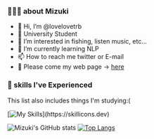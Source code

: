 ### 🧑🏻‍🎓 about Mizuki
- 👋 Hi, I’m @lovelovetrb
- 🏫 University Student 
- 👀 I’m interested in fishing, listen music, etc...
- 🌱 I’m currently learning NLP
- 📫 How to reach me twitter or E-mail
- 🙏 Please come my web page -> [here](https://lovelovetrb.github.io/)

###  🌱 skills I've Experienced
This list also includes things I'm studying:(

[![My Skills](https://skillicons.dev/icons?i=py,html,css,js,ts,nodejs,react,nextjs,netlify,firebase,gatsby,graphql,java,docker,git,github,linux,lua,md,mysql,vscode,vim,neovim,figma,)](https://skillicons.dev)

![Mizuki's GitHub stats](https://github-readme-stats.vercel.app/api?username=lovelovetrb&show_icons=true&theme=dracula)
[![Top Langs](https://github-readme-stats.vercel.app/api/top-langs/?username=lovelovetrb&theme=dracula)](https://github.com/lovelovetrb/github-readme-stats)

<!---
lovelovetrb/lovelovetrb is a ✨ special ✨ repository because its `README.md` (this file) appears on your GitHub profile.
You can click the Preview link to take a look at your changes.
--->
